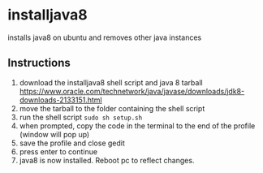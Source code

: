 # installjava8
installs java8 on ubuntu and removes other java instances
## Instructions
1. download the installjava8 shell script and java 8 tarball https://www.oracle.com/technetwork/java/javase/downloads/jdk8-downloads-2133151.html
2. move the tarball to the folder containing the shell script
3. run the shell script ```sudo sh setup.sh```
4. when prompted, copy the code in the terminal to the end of the profile (window will pop up)
5. save the profile and close gedit
6. press enter to continue
7. java8 is now installed. Reboot pc to reflect changes.
